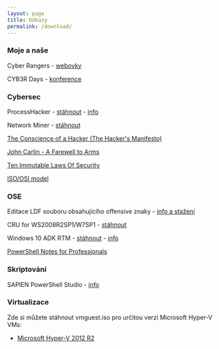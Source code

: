 ```yaml
---
layout: page
title: Odkazy
permalink: /download/
---
```


### Moje a naše

Cyber Rangers - [webovky](http://www.cyber-rangers.com)

CYB3R Days - [konference](http://www.cyb3r-days.com)

### Cybersec

ProcessHacker - [stáhnout](https://processhacker.sourceforge.io/downloads.php) - [info](https://processhacker.sourceforge.io/)

Network Miner - [stáhnout](http://sourceforge.net/projects/networkminer/)

[The Conscience of a Hacker (The Hacker's Manifesto)](http://phrack.org/issues/7/3.html) 

[John Carlin - A Farewell to Arms](https://www.wired.com/1997/05/netizen-2/) 

[Ten Immutable Laws Of Security](https://technet.microsoft.com/en-us/library/hh278941.aspx) 

[ISO/OSI model](https://docs.microsoft.com/en-us/windows-hardware/drivers/network/windows-network-architecture-and-the-osi-model)

### OSE

Editace LDF souboru obsahujícího offensive znaky - [info a stažení](https://gallery.technet.microsoft.com/scriptcenter/Powershell-script-to-33887eb2)

CRU for WS2008R2SP1/W7SP1 - [stáhnout](https://support.microsoft.com/en-us/kb/3125574)

Windows 10 ADK RTM - [stáhnout](http://download.microsoft.com/download/8/1/9/8197FEB9-FABE-48FD-A537-7D8709586715/adk/adksetup.exe) - [info](https://blogs.technet.microsoft.com/configmgrteam/2015/11/20/issue-with-the-windows-adk-for-windows-10-version-1511/)

[PowerShell Notes for Professionals](http://goalkicker.com/PowerShellBook/PowerShellNotesForProfessionals.pdf)

### Skriptování

SAPIEN PowerShell Studio - [info](https://www.sapien.com/software/powershell_studio)

### Virtualizace

Zde si můžete stáhnout vmguest.iso pro určitou verzi Microsoft Hyper-V VMs:
* [Microsoft Hyper-V 2012 R2](https://janmarek-my.sharepoint.com/:u:/g/personal/jan_cyber-rangers_com/EZ_qW5hu1yZFgSzi6iEOEyQBGta-9TOs4mCUJNXvxWklyQ?e=bMzzc4)
